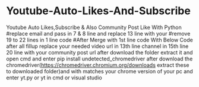 # Youtube-Auto-Likes-And-Subscribe
Youtube Auto Likes,Subscribe & Also Community Post Like With Python
#replace email and pass in 7 & 8 line and replace 13 line with your
#remove 19 to 22 lines in 1 line code
#After Merge with 1st line code With Below Code after all fillup
replace your needed video url in 13th line 
channel in 15th line 
20 line with your community post url
after download the folder extract it and open cmd and enter pip install undetected_chromedriver
after download the chromedriver(https://chromedriver.chromium.org/downloads extract these to downloaded folder)and with matches your chrome version of your pc 
and enter yt.py or yt in cmd or visual studio 



